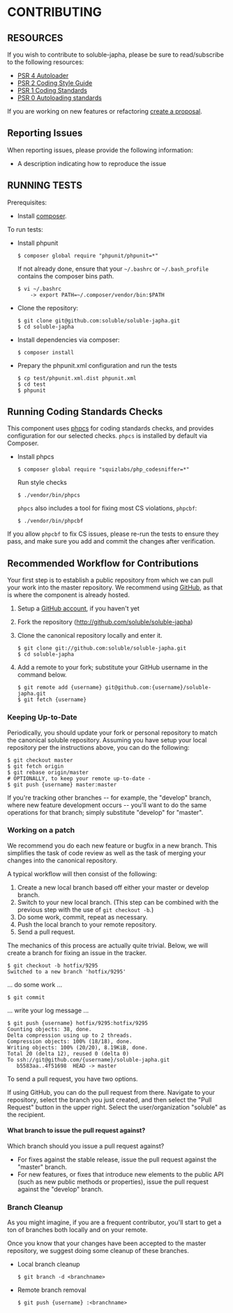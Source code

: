 # CONTRIBUTING

## RESOURCES

If you wish to contribute to soluble-japha, please be sure to
read/subscribe to the following resources:

* [PSR 4 Autoloader](https://github.com/php-fig/fig-standards/blob/master/accepted/PSR-4-autoloader.md)
* [PSR 2 Coding Style Guide](https://github.com/php-fig/fig-standards/blob/master/accepted/PSR-2-coding-style-guide.md)
* [PSR 1 Coding Standards](https://github.com/php-fig/fig-standards/blob/master/accepted/PSR-1-basic-coding-standard.md)
* [PSR 0 Autoloading standards](https://github.com/php-fig/fig-standards/blob/master/accepted/PSR-0.md)

If you are working on new features or refactoring [create a proposal](https://github.com/soluble/soluble-japha/issues/new).

## Reporting Issues

When reporting issues, please provide the following information:

- A description indicating how to reproduce the issue

## RUNNING TESTS

Prerequisites:

- Install [composer](https://getcomposer.org/).

To run tests:
  
- Install phpunit

  ```console
  $ composer global require "phpunit/phpunit=*"
  ```

  If not already done, ensure that your `~/.bashrc` or `~/.bash_profile` contains
  the composer bins path.

  ```console
  $ vi ~/.bashrc
      -> export PATH=~/.composer/vendor/bin:$PATH
  ```

- Clone the repository:

  ```console
  $ git clone git@github.com:soluble/soluble-japha.git
  $ cd soluble-japha
  ```

- Install dependencies via composer:

  ```console
  $ composer install
  ```

- Prepary the phpunit.xml configuration and run the tests

  ```console
  $ cp test/phpunit.xml.dist phpunit.xml
  $ cd test
  $ phpunit
  ```

## Running Coding Standards Checks

This component uses [phpcs](https://github.com/squizlabs/PHP_CodeSniffer) for coding
standards checks, and provides configuration for our selected checks.
`phpcs` is installed by default via Composer.

- Install phpcs

  ```console
  $ composer global require "squizlabs/php_codesniffer=*"
  ```

  Run style checks

  ```console
  $ ./vendor/bin/phpcs
  ```

  `phpcs` also includes a tool for fixing most CS violations, `phpcbf`:

  ```console
  $ ./vendor/bin/phpcbf
  ```

If you allow `phpcbf` to fix CS issues, please re-run the tests to ensure
they pass, and make sure you add and commit the changes after verification.

## Recommended Workflow for Contributions

Your first step is to establish a public repository from which we can
pull your work into the master repository. We recommend using
[GitHub](https://github.com), as that is where the component is already hosted.

1. Setup a [GitHub account](http://github.com/), if you haven't yet
2. Fork the repository (http://github.com/soluble/soluble-japha)
3. Clone the canonical repository locally and enter it.

   ```console
   $ git clone git://github.com:soluble/soluble-japha.git
   $ cd soluble-japha
   ```

4. Add a remote to your fork; substitute your GitHub username in the command
   below.

   ```console
   $ git remote add {username} git@github.com:{username}/soluble-japha.git
   $ git fetch {username}
   ```

### Keeping Up-to-Date

Periodically, you should update your fork or personal repository to
match the canonical soluble repository. Assuming you have setup your local repository
per the instructions above, you can do the following:


```console
$ git checkout master
$ git fetch origin
$ git rebase origin/master
# OPTIONALLY, to keep your remote up-to-date -
$ git push {username} master:master
```

If you're tracking other branches -- for example, the "develop" branch, where
new feature development occurs -- you'll want to do the same operations for that
branch; simply substitute  "develop" for "master".

### Working on a patch

We recommend you do each new feature or bugfix in a new branch. This simplifies
the task of code review as well as the task of merging your changes into the
canonical repository.

A typical workflow will then consist of the following:

1. Create a new local branch based off either your master or develop branch.
2. Switch to your new local branch. (This step can be combined with the
   previous step with the use of `git checkout -b`.)
3. Do some work, commit, repeat as necessary.
4. Push the local branch to your remote repository.
5. Send a pull request.

The mechanics of this process are actually quite trivial. Below, we will
create a branch for fixing an issue in the tracker.

```console
$ git checkout -b hotfix/9295
Switched to a new branch 'hotfix/9295'
```

... do some work ...


```console
$ git commit
```

... write your log message ...


```console
$ git push {username} hotfix/9295:hotfix/9295
Counting objects: 38, done.
Delta compression using up to 2 threads.
Compression objects: 100% (18/18), done.
Writing objects: 100% (20/20), 8.19KiB, done.
Total 20 (delta 12), reused 0 (delta 0)
To ssh://git@github.com/{username}/soluble-japha.git
   b5583aa..4f51698  HEAD -> master
```

To send a pull request, you have two options.

If using GitHub, you can do the pull request from there. Navigate to
your repository, select the branch you just created, and then select the
"Pull Request" button in the upper right. Select the user/organization
"soluble" as the recipient.


#### What branch to issue the pull request against?

Which branch should you issue a pull request against?

- For fixes against the stable release, issue the pull request against the
  "master" branch.
- For new features, or fixes that introduce new elements to the public API (such
  as new public methods or properties), issue the pull request against the
  "develop" branch.

### Branch Cleanup

As you might imagine, if you are a frequent contributor, you'll start to
get a ton of branches both locally and on your remote.

Once you know that your changes have been accepted to the master
repository, we suggest doing some cleanup of these branches.

-  Local branch cleanup

   ```console
   $ git branch -d <branchname>
   ```

-  Remote branch removal

   ```console
   $ git push {username} :<branchname>
   ```
